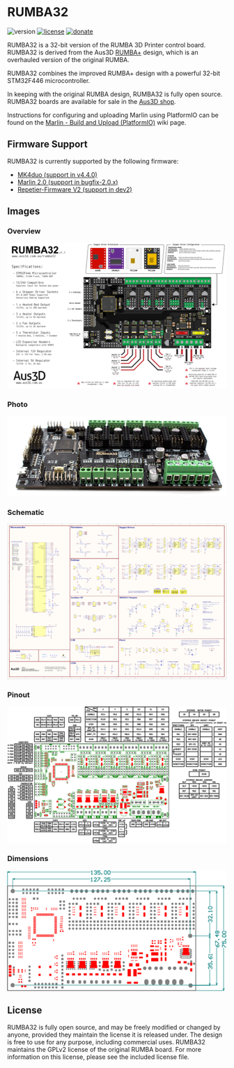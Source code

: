 # RUMBA32
![version](https://img.shields.io/badge/version-1.1B-blue)
[![license](https://img.shields.io/badge/license-GPLv2-green)](https://github.com/Aus3D/RUMBA32/blob/master/gpl-2.0.txt)
[![donate](https://img.shields.io/badge/donate-PayPal-green.svg)](https://www.paypal.com/cgi-bin/webscr?cmd=_s-xclick&hosted_button_id=9TH49ER5JUZBW&source=url)

RUMBA32 is a 32-bit version of the RUMBA 3D Printer control board. RUMBA32 is derived from the Aus3D [RUMBA+](https://github.com/Aus3D/RUMBA-Plus) design, which is an overhauled version of the original RUMBA.

RUMBA32 combines the improved RUMBA+ design with a powerful 32-bit STM32F446 microcontroller.

In keeping with the original RUMBA design, RUMBA32 is fully open source. RUMBA32 boards are available for sale in the [Aus3D shop](https://aus3d.com.au/rumba32). 

Instructions for configuring and uploading Marlin using PlatformIO can be found on the [Marlin - Build and Upload (PlatformIO)](https://github.com/Aus3D/RUMBA32/wiki/Marlin---Build-and-Upload-(PlatformIO)) wiki page.

## Firmware Support
RUMBA32 is currently supported by the following firmware:
- [MK4duo (support in v4.4.0)](https://github.com/MKFirmware/MK4duo)
- [Marlin 2.0 (support in bugfix-2.0.x)](https://github.com/MarlinFirmware/Marlin)
- [Repetier-Firmware V2 (support in dev2)](https://github.com/repetier/Repetier-Firmware/tree/dev2)

## Images
### Overview
![RUMBA32 Graphic](https://raw.githubusercontent.com/Aus3D/RUMBA32/master/Resources/Images/RUMBA32_v1_1A_Graphic.png "RUMBA32 Graphic")
### Photo
![RUMBA32 Photo](https://raw.githubusercontent.com/Aus3D/RUMBA32/master/Resources/Images/boardPhoto.jpg "RUMBA32 Photo")
### Schematic
![RUMBA32 Schematic](https://raw.githubusercontent.com/Aus3D/RUMBA32/master/Resources/Images/RUMBA32_v1_1B_Schematic.png "RUMBA32 Schematic")
### Pinout
![RUMBA32 Pinout](https://raw.githubusercontent.com/Aus3D/RUMBA32/master/Resources/Images/RUMBA32_v1_1B_PinoutDrawing.png "RUMBA32 Pinout")
### Dimensions
![RUMBA32 Dimensions](https://raw.githubusercontent.com/Aus3D/RUMBA32/master/Resources/Images/RUMBA32_v1_1B_DimensionDrawing.png "RUMBA32 Dimensions")

## License
RUMBA32 is fully open source, and may be freely modified or changed by anyone, provided they maintain the license it is released under. The design is free to use for any purpose, including commercial uses. RUMBA32 maintains the GPLv2 license of the original RUMBA board. For more information on this license, please see the included license file.
